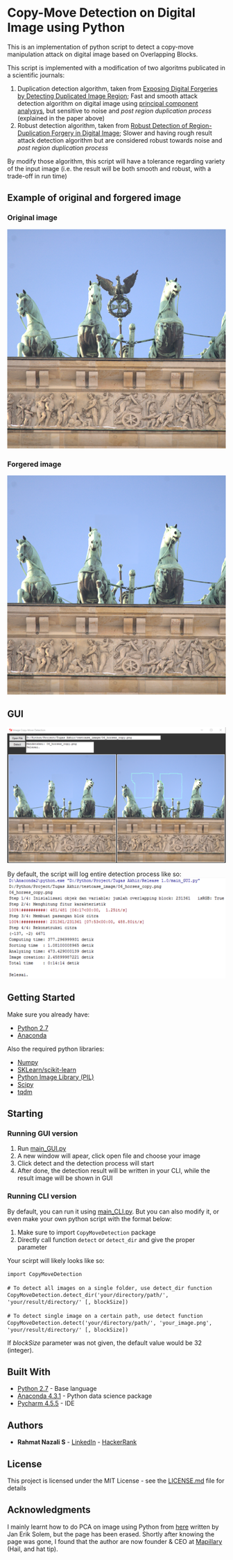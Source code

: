 # Copy-Move Detection on Digital Image using Python
This is an implementation of python script to detect a copy-move manipulation attack on digital image based on Overlapping Blocks.

This script is implemented with a modification of two algoritms publicated in a scientific journals:
1. Duplication detection algorithm, taken from [Exposing Digital Forgeries by Detecting Duplicated Image Region](www.ists.dartmouth.edu/library/102.pdf); Fast and smooth attack detection algorithm on digital image using [principal component analysys](https://en.wikipedia.org/wiki/Principal_component_analysis), but sensitive to noise and _post region duplication process_ (explained in the paper above)
2. Robust detection algorithm, taken from [Robust Detection of Region-Duplication Forgery in Digital Image](http://ieeexplore.ieee.org/document/1699948/); Slower and having rough result attack detection algorithm but are considered robust towards noise and _post region duplication process_

By modify those algorithm, this script will have a tolerance regarding variety of the input image (i.e. the result will be both smooth and robust, with a trade-off in run time)

## Example of original and forgered image
### Original image
![Original image](/screenshot/horse.png?raw=true) 
### Forgered image
![Forgered image](/screenshot/horse_blur.png?raw=true)

## GUI
![GUI screenshoot](/screenshot/02_home_result.PNG?raw=true)

By default, the script will log entire detection process like so:
![Log screenshoot](/screenshot/03_log.PNG?raw=true)


## Getting Started
Make sure you already have:
* [Python 2.7](https://www.python.org/)
* [Anaconda](http://www.oracle.com/technetwork/java/javase/downloads/jdk-netbeans-jsp-142931.html)

Also the required python libraries:
* [Numpy](https://pypi.python.org/pypi/numpy)
* [SKLearn/scikit-learn](https://pypi.python.org/pypi/scikit-learn/0.18.1)
* [Python Image Library (PIL)](https://pypi.python.org/pypi/PIL)
* [Scipy](https://pypi.python.org/pypi/scipy/0.7.0)
* [tqdm](https://pypi.python.org/pypi/tqdm)

## Starting
### Running GUI version
1. Run [main_GUI.py](/CopyMoveDetection/main_GUI.py)
2. A new window will apear, click open file and choose your image
3. Click detect and the detection process will start
4. After done, the detection result will be written in your CLI, while the result image will be shown in GUI
### Running CLI version
By default, you can run it using [main_CLI.py](/CopyMoveDetection/main_CLI.py).
But you can also modify it, or even make your own python script with the format below:
1. Make sure to import ```CopyMoveDetection``` package
2. Directly call function ```detect``` or ```detect_dir``` and give the proper parameter

Your scirpt will likely looks like so:
```
import CopyMoveDetection

# To detect all images on a single folder, use detect_dir function
CopyMoveDetection.detect_dir('your/directory/path/', 'your/result/directory/' [, blockSize])

# To detect single image on a certain path, use detect function
CopyMoveDetection.detect('your/directory/path/', 'your_image.png', 'your/result/directory/' [, blockSize])
```
If _blockSize_ parameter was not given, the default value would be 32 (integer).

  
## Built With
* [Python 2.7](https://www.python.org/) - Base language
* [Anaconda 4.3.1](https://www.continuum.io/downloads) - Python data science package
* [Pycharm 4.5.5](https://confluence.jetbrains.com/display/PYH/Previous+PyCharm+Releases) - IDE

## Authors
* **Rahmat Nazali S** - [LinkedIn](https://www.linkedin.com/in/rahmat-nazali-salimi-43391a13b/) - [HackerRank](https://www.hackerrank.com/rahmatNazali)

## License
This project is licensed under the MIT License - see the [LICENSE.md](/LICENSE) file for details

## Acknowledgments
I mainly learnt how to do PCA on image using Python from [here](http://www.janeriksolem.net/2009/01/pca-for-images-using-python.html) written by Jan Erik Solem, but the page has been erased. Shortly after knowing the page was gone, I found that the author are now founder & CEO at [Mapillary](https://www.mapillary.com/) (Hail, and hat tip).
